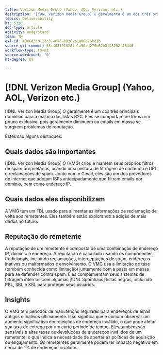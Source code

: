 ```yaml
---
title: Verizon Media Group (Yahoo, AOL, Verizon, etc.)
description: '[!DNL Verizon Media Group] O geralmente é um dos três principais domínios para a maioria das listas B2C. Eles se comportam de forma um pouco exclusiva, pois geralmente diminuem ou emails em massa se surgirem problemas de reputação.'
topics: Deliverability
kt: 5320
doc-type: article
activity: understand
team: TM
exl-id: 43e6d3cb-23c3-4076-8026-a1a08e76bd1b
source-git-commit: 68c403f915287e1a50cd276b67b3f48202f45446
workflow-type: tm+mt
source-wordcount: '0'
ht-degree: 0%

---
```


# [!DNL Verizon Media Group] (Yahoo, AOL, Verizon etc.)

[!DNL Verizon Media Group] O geralmente é um dos três principais domínios para a maioria das listas B2C. Eles se comportam de forma um pouco exclusiva, pois geralmente diminuem ou emails em massa se surgirem problemas de reputação.

Estes são alguns destaques:

## Quais dados são importantes

[!DNL Verizon Media Group] O (VMG) criou e mantém seus próprios filtros de spam proprietários, usando uma mistura de filtragem de conteúdo e URL e reclamações de spam. Junto com o Gmail, eles são um dos provedores de internet que adotam ISPs antecipadamente que filtram emails por domínio, bem como endereço IP.

## Quais dados eles disponibilizam

A VMG tem um FBL usado para alimentar as informações de reclamação de volta aos remetentes. Eles também estão explorando a adição de mais dados no futuro.

## Reputação do remetente

A reputação de um remetente é composta de uma combinação de endereço IP, domínio e endereço. A reputação é calculada usando os componentes tradicionais, incluindo reclamações, interceptações de spam, endereços inativos ou malformados e envolvimento. O VMG usa a limitação de taxa (também conhecida como limitação) juntamente com a pasta em massa para se defender contra spam. Eles complementam seus sistemas de filtragem internos com algumas [!DNL Spamhaus] listas negras, incluindo PBL, SBL e XBL para proteger seus usuários.

## Insights

O VMG tem períodos de manutenção regulares para endereços de email antigos e inativos ultimamente. Isso significa que é comum observar um aumento significativo em rejeições de endereço inválido, o que pode afetar sua taxa de entrega por um curto período de tempo. Eles também são sensíveis a altas taxas de devoluções de endereços inválidos de um remetente, o que indica a necessidade de apertar as políticas de aquisição ou engajamento. Os remetentes geralmente podem ter impacto negativo em cerca de 1% de endereços inválidos.
